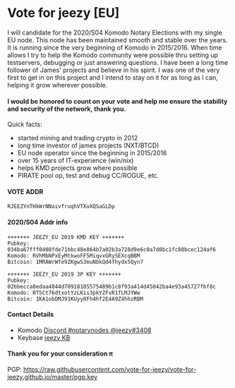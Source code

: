 # Vote for jeezy [EU]

I will candidate for the 2020/S04 Komodo Notary Elections with my single EU node. This node has been maintained smooth and stable over the years. It is running since the very beginning of Komodo in 2015/2016. When time allows I try to help the Komodo community were possible thru setting up testservers, debugging or just answering questions. I have been a long time follower of James' projects and believe in his spirit. I was one of the very first to get in on this project and I intend to stay on it for as long as I can, helping it grow wherever possible.

#### I would be honored to count on your vote and help me ensure the stability and security of the network, thank you.

Quick facts:
* started mining and trading crypto in 2012
* long time investor of james projects (NXT/BTCD)       
* EU node operator since the beginning in 2015/2016 
* over 15 years of IT-experience (win/nix)
* helps KMD projects grow where possible
* PIRATE pool op, test and debug CC/ROGUE, etc.

#### VOTE ADDR
```
RJEEZYnTHkWrNNaivfruqhVTXuXQSaGLDp
```
#### 2020/S04 Addr info

```
+++++++ JEEZY_EU 2019 KMD KEY +++++++
Pubkey: 034ba67fff0408fde71bbc48e864b7a02b3a728d9e6c0a7d0bc1fc80bcec124af6
Komodo: RVhMbNPxEyMtkwoFF5MiqvxGRySEXcqBBM
Bitcoin: 1MRAWrWfe9ZKgwS3muNbkQd4fhydx5Qyn7
```
```
+++++++ JEEZY_EU 2019 3P KEY +++++++
Pubkey: 02bbecca0edaa4844d70918185575489b1c8f93a414d45042ba4e93a45727fbf8c
Komodo: RTSCt76dtxotYzLKis3pkYZFvR1fLMJYWw
Bitcoin: 1KA1obDMJ91KUyy8Fh4hf2E4A9Z4hhzRBM
```



#### Contact Details

* Komodo [Discord #notarynodes @jeezy#3408](https://discord.gg/qj25rC8)
* Keybase [jeezy KB](https://keybase.io/jeezy)

#### Thank you for your consideration π

PGP: https://raw.githubusercontent.com/vote-for-jeezy/vote-for-jeezy.github.io/master/pgp.key
